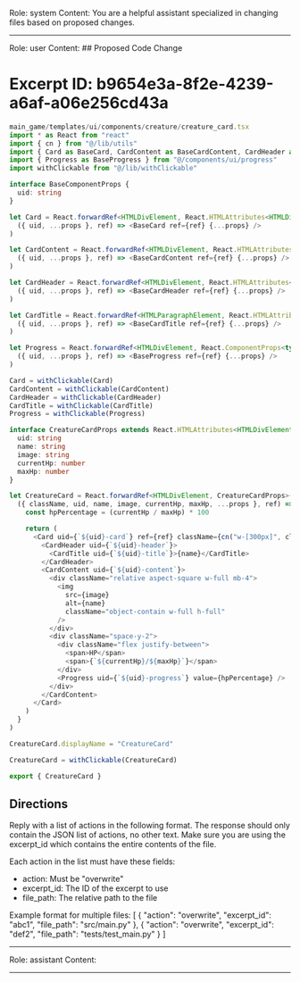 Role: system
Content: You are a helpful assistant specialized in changing files based on proposed changes.
__________________
Role: user
Content: ## Proposed Code Change
# Excerpt ID: b9654e3a-8f2e-4239-a6af-a06e256cd43a
```typescript
main_game/templates/ui/components/creature/creature_card.tsx
import * as React from "react"
import { cn } from "@/lib/utils"
import { Card as BaseCard, CardContent as BaseCardContent, CardHeader as BaseCardHeader, CardTitle as BaseCardTitle } from "@/components/ui/card"
import { Progress as BaseProgress } from "@/components/ui/progress"
import withClickable from "@/lib/withClickable"

interface BaseComponentProps {
  uid: string
}

let Card = React.forwardRef<HTMLDivElement, React.HTMLAttributes<HTMLDivElement> & BaseComponentProps>(
  ({ uid, ...props }, ref) => <BaseCard ref={ref} {...props} />
)

let CardContent = React.forwardRef<HTMLDivElement, React.HTMLAttributes<HTMLDivElement> & BaseComponentProps>(
  ({ uid, ...props }, ref) => <BaseCardContent ref={ref} {...props} />
)

let CardHeader = React.forwardRef<HTMLDivElement, React.HTMLAttributes<HTMLDivElement> & BaseComponentProps>(
  ({ uid, ...props }, ref) => <BaseCardHeader ref={ref} {...props} />
)

let CardTitle = React.forwardRef<HTMLParagraphElement, React.HTMLAttributes<HTMLHeadingElement> & BaseComponentProps>(
  ({ uid, ...props }, ref) => <BaseCardTitle ref={ref} {...props} />
)

let Progress = React.forwardRef<HTMLDivElement, React.ComponentProps<typeof BaseProgress> & BaseComponentProps>(
  ({ uid, ...props }, ref) => <BaseProgress ref={ref} {...props} />
)

Card = withClickable(Card)
CardContent = withClickable(CardContent)
CardHeader = withClickable(CardHeader)
CardTitle = withClickable(CardTitle)
Progress = withClickable(Progress)

interface CreatureCardProps extends React.HTMLAttributes<HTMLDivElement> {
  uid: string
  name: string
  image: string
  currentHp: number
  maxHp: number
}

let CreatureCard = React.forwardRef<HTMLDivElement, CreatureCardProps>(
  ({ className, uid, name, image, currentHp, maxHp, ...props }, ref) => {
    const hpPercentage = (currentHp / maxHp) * 100

    return (
      <Card uid={`${uid}-card`} ref={ref} className={cn("w-[300px]", className)} {...props}>
        <CardHeader uid={`${uid}-header`}>
          <CardTitle uid={`${uid}-title`}>{name}</CardTitle>
        </CardHeader>
        <CardContent uid={`${uid}-content`}>
          <div className="relative aspect-square w-full mb-4">
            <img
              src={image}
              alt={name}
              className="object-contain w-full h-full"
            />
          </div>
          <div className="space-y-2">
            <div className="flex justify-between">
              <span>HP</span>
              <span>{`${currentHp}/${maxHp}`}</span>
            </div>
            <Progress uid={`${uid}-progress`} value={hpPercentage} />
          </div>
        </CardContent>
      </Card>
    )
  }
)

CreatureCard.displayName = "CreatureCard"

CreatureCard = withClickable(CreatureCard)

export { CreatureCard }
```

## Directions
Reply with a list of actions in the following format. The response should only contain the JSON list of actions, no other text.
Make sure you are using the excerpt_id which contains the entire contents of the file.

Each action in the list must have these fields:
- action: Must be "overwrite"
- excerpt_id: The ID of the excerpt to use
- file_path: The relative path to the file

Example format for multiple files:
[
    {
        "action": "overwrite",
        "excerpt_id": "abc1",
        "file_path": "src/main.py"
    },
    {
        "action": "overwrite",
        "excerpt_id": "def2",
        "file_path": "tests/test_main.py"
    }
]
__________________
Role: assistant
Content: 
__________________
